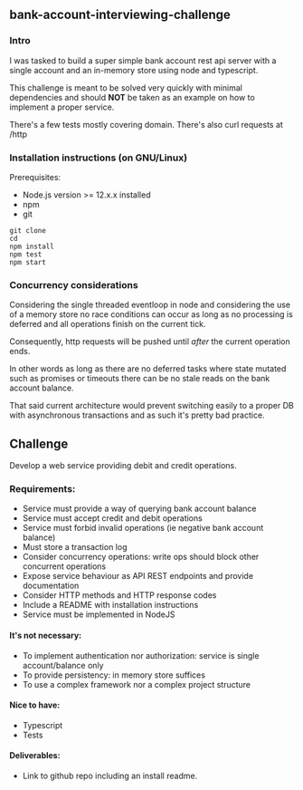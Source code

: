 ## bank-account-interviewing-challenge

### Intro

I was tasked to build a super simple bank account rest api server with a single account and an in-memory store using node and typescript.

This challenge is meant to be solved very quickly with minimal dependencies and should **NOT** be taken as an example on how to implement a proper service.

There's a few tests mostly covering domain. There's also curl requests at /http

### Installation instructions (on GNU/Linux)

Prerequisites: 

- Node.js version >= 12.x.x installed
- npm
- git

```
git clone
cd
npm install
npm test
npm start
```

### Concurrency considerations

Considering the single threaded eventloop in node and considering the use of a memory store no race conditions can occur as long as no processing is deferred and all operations finish on the current tick.

Consequently, http requests will be pushed until _after_ the current operation ends.

In other words as long as there are no deferred tasks where state mutated such as promises or timeouts there can be no stale reads on the bank account balance.

That said current architecture would prevent switching easily to a proper DB with asynchronous transactions and as such it's pretty bad practice.


## Challenge

Develop a web service providing debit and credit operations.

### Requirements:
- Service must provide a way of querying bank account balance
- Service must accept credit and debit operations
- Service must forbid invalid operations (ie negative bank account balance)
- Must store a transaction log
- Consider concurrency operations: write ops should block other concurrent operations
- Expose service behaviour as API REST endpoints and provide documentation
- Consider HTTP methods and HTTP response codes
- Include a README with installation instructions
- Service must be implemented in NodeJS

#### It's not necessary:
- To implement authentication nor authorization: service is single account/balance only
- To provide persistency: in memory store suffices
- To use a complex framework nor a complex project structure

#### Nice to have:
- Typescript
- Tests

#### Deliverables:
- Link to github repo including an install readme.
